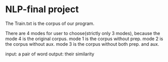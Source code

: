 # NLP-final project
The Train.txt is the corpus of our program.  

There are 4 modes for user to choose(strictly only 3 modes), because the mode 4 is the original corpus.
mode 1 is the corpus without prep.
mode 2 is the corpus without aux.
mode 3 is the corpus without both prep. and aux.

input: a pair of word
output: their similarity
